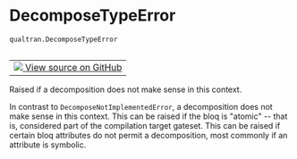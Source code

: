 # DecomposeTypeError
`qualtran.DecomposeTypeError`


<table class="tfo-notebook-buttons tfo-api nocontent" align="left">
<td>
  <a target="_blank" href="https://github.com/quantumlib/Qualtran/blob/main/qualtran/_infra/bloq.py#L62-L69">
    <img src="https://www.tensorflow.org/images/GitHub-Mark-32px.png" />
    View source on GitHub
  </a>
</td>
</table>



Raised if a decomposition does not make sense in this context.

<!-- Placeholder for "Used in" -->

In contrast to `DecomposeNotImplementedError`, a decomposition does not make sense
in this context. This can be raised if the bloq is "atomic" -- that is, considered part
of the compilation target gateset. This can be raised if certain bloq attributes do not
permit a decomposition, most commonly if an attribute is symbolic.

